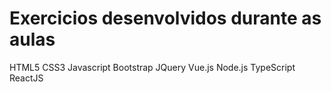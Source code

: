 # Exercicios desenvolvidos durante as aulas 
 HTML5 CSS3 Javascript Bootstrap JQuery Vue.js Node.js TypeScript ReactJS
